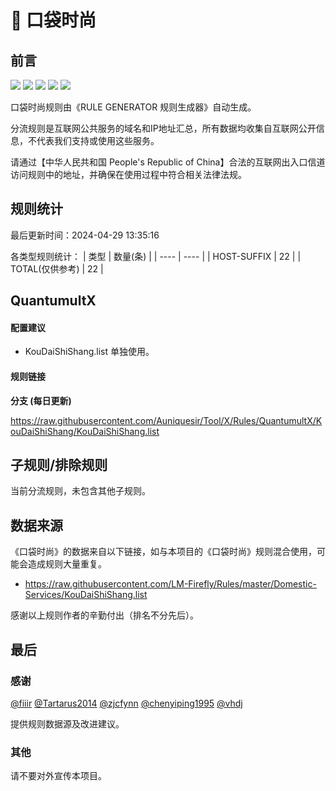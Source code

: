 # 🧸 口袋时尚

## 前言

![](https://shields.io/badge/-移除重复规则-ff69b4) ![](https://shields.io/badge/-DOMAIN与DOMAIN--SUFFIX合并-green) ![](https://shields.io/badge/-DOMAIN--SUFFIX间合并-critical) ![](https://shields.io/badge/-DOMAIN--SUFFIX与DOMAIN--KEYWORD合并-blue) ![](https://shields.io/badge/-IP--CIDR(6)合并-blueviolet) 

口袋时尚规则由《RULE GENERATOR 规则生成器》自动生成。

分流规则是互联网公共服务的域名和IP地址汇总，所有数据均收集自互联网公开信息，不代表我们支持或使用这些服务。

请通过【中华人民共和国 People's Republic of China】合法的互联网出入口信道访问规则中的地址，并确保在使用过程中符合相关法律法规。

## 规则统计

最后更新时间：2024-04-29 13:35:16

各类型规则统计：
| 类型 | 数量(条)  | 
| ---- | ----  |
| HOST-SUFFIX | 22  | 
| TOTAL(仅供参考) | 22  | 


## QuantumultX 

#### 配置建议
- KouDaiShiShang.list 单独使用。

#### 规则链接
**分支 (每日更新)**

https://raw.githubusercontent.com/Auniquesir/Tool/X/Rules/QuantumultX/KouDaiShiShang/KouDaiShiShang.list











## 子规则/排除规则


当前分流规则，未包含其他子规则。

## 数据来源

《口袋时尚》的数据来自以下链接，如与本项目的《口袋时尚》规则混合使用，可能会造成规则大量重复。

- https://raw.githubusercontent.com/LM-Firefly/Rules/master/Domestic-Services/KouDaiShiShang.list


感谢以上规则作者的辛勤付出（排名不分先后）。

## 最后

### 感谢

[@fiiir](https://github.com/fiiir) [@Tartarus2014](https://github.com/Tartarus2014) [@zjcfynn](https://github.com/zjcfynn) [@chenyiping1995](https://github.com/chenyiping1995) [@vhdj](https://github.com/vhdj)

提供规则数据源及改进建议。

### 其他

请不要对外宣传本项目。